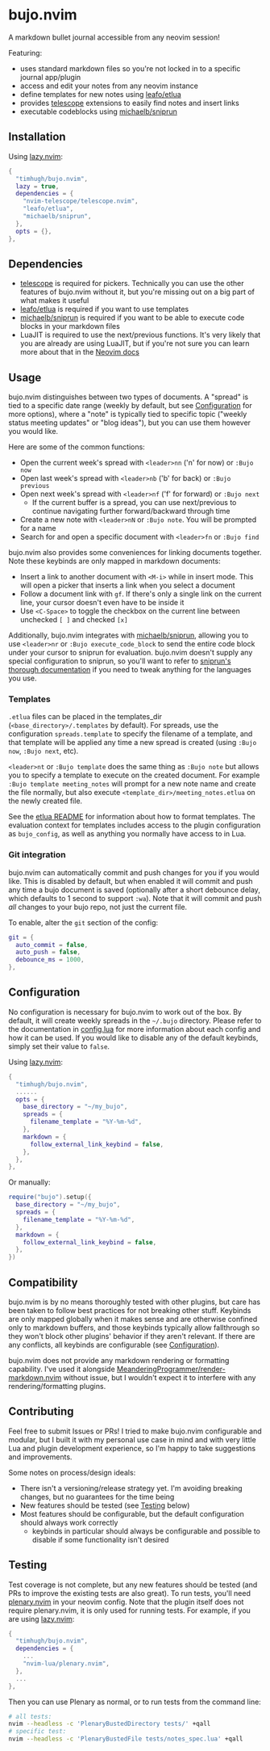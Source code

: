# bujo.nvim

A markdown bullet journal accessible from any neovim session!

Featuring:

- uses standard markdown files so you're not locked in to a specific journal app/plugin
- access and edit your notes from any neovim instance
- define templates for new notes using [leafo/etlua](https://github.com/leafo/etlua)
- provides [telescope](https://github.com/nvim-telescope/telescope.nvim) extensions to easily find notes and insert links
- executable codeblocks using [michaelb/sniprun](https://github.com/michaelb/sniprun)

## Installation

Using [lazy.nvim](https://github.com/folke/lazy.nvim):

```lua
{
  "timhugh/bujo.nvim",
  lazy = true,
  dependencies = {
    "nvim-telescope/telescope.nvim",
    "leafo/etlua",
    "michaelb/sniprun",
  },
  opts = {},
},
```

## Dependencies

- [telescope](https://github.com/nvim-telescope/telescope.nvim) is required for pickers. Technically you can use the other features of bujo.nvim without it, but you're missing out on a big part of what makes it useful
- [leafo/etlua](https://github.com/leafo/etlua) is required if you want to use templates
- [michaelb/sniprun](https://github.com/michaelb/sniprun) is required if you want to be able to execute code blocks in your markdown files
- LuaJIT is required to use the next/previous functions. It's very likely that you are already are using LuaJIT, but if you're not sure you can learn more about that in the [Neovim docs](https://neovim.io/doc/user/lua.html#lua-luajit)

## Usage

bujo.nvim distinguishes between two types of documents. A "spread" is tied to a specific date range (weekly by default, but see [Configuration](#configuration) for more options), where a "note" is typically tied to specific topic ("weekly status meeting updates" or "blog ideas"), but you can use them however you would like.

Here are some of the common functions:

- Open the current week's spread with `<leader>nn` ('n' for now) or `:Bujo now`
- Open last week's spread with `<leader>nb` ('b' for back) or `:Bujo previous`
- Open next week's spread with `<leader>nf` ('f' for forward) or `:Bujo next`
  - If the current buffer is a spread, you can use next/previous to continue navigating further forward/backward through time
- Create a new note with `<leader>nN` or `:Bujo note`. You will be prompted for a name
- Search for and open a specific document with `<leader>fn` or `:Bujo find`

bujo.nvim also provides some conveniences for linking documents together. Note these keybinds are only mapped in markdown documents:

- Insert a link to another document with `<M-i>` while in insert mode. This will open a picker that inserts a link when you select a document
- Follow a document link with `gf`. If there's only a single link on the current line, your cursor doesn't even have to be inside it
- Use `<C-Space>` to toggle the checkbox on the current line between unchecked `[ ]` and checked `[x]`

Additionally, bujo.nvim integrates with [michaelb/sniprun](https://github.com/michaelb/sniprun), allowing you to use `<leader>nr` or `:Bujo execute_code_block` to send the entire code block under your cursor to sniprun for evaluation. bujo.nvim doesn't supply any special configuration to sniprun, so you'll want to refer to [sniprun's thorough documentation](https://michaelb.github.io/sniprun/) if you need to tweak anything for the languages you use.

### Templates

`.etlua` files can be placed in the templates_dir (`<base_directory>/.templates` by default). For spreads, use the configuration `spreads.template` to specify the filename of a template, and that template will be applied any time a new spread is created (using `:Bujo now`, `:Bujo next`, etc).

`<leader>nt` or `:Bujo template` does the same thing as `:Bujo note` but allows you to specify a template to execute on the created document. For example `:Bujo template meeting_notes` will prompt for a new note name and create the file normally, but also execute `<template_dir>/meeting_notes.etlua` on the newly created file.

See the [etlua README](https://github.com/leafo/etlua/blob/master/README.md) for information about how to format templates. The evaluation context for templates includes access to the plugin configuration as `bujo_config`, as well as anything you normally have access to in Lua.

### Git integration

bujo.nvim can automatically commit and push changes for you if you would like. This is disabled by default, but when enabled it will commit and push any time a bujo document is saved (optionally after a short debounce delay, which defaults to 1 second to support `:wa`). Note that it will commit and push _all_ changes to your bujo repo, not just the current file.

To enable, alter the `git` section of the config:
```lua
git = {
  auto_commit = false,
  auto_push = false,
  debounce_ms = 1000,
},
```

## Configuration

No configuration is necessary for bujo.nvim to work out of the box. By default, it will create weekly spreads in the `~/.bujo` directory. Please refer to the documentation in [config.lua](/lua/bujo/config.lua) for more information about each config and how it can be used. If you would like to disable any of the default keybinds, simply set their value to `false`.

Using [lazy.nvim](https://github.com/folke/lazy.nvim):

```lua
{
  "timhugh/bujo.nvim",
  ......
  opts = {
    base_directory = "~/my_bujo",
    spreads = {
      filename_template = "%Y-%m-%d",
    },
    markdown = {
      follow_external_link_keybind = false,
    },
  },
},
```

Or manually:

```lua
require("bujo").setup({
  base_directory = "~/my_bujo",
  spreads = {
    filename_template = "%Y-%m-%d",
  },
  markdown = {
    follow_external_link_keybind = false,
  },
})
```

## Compatibility

bujo.nvim is by no means thoroughly tested with other plugins, but care has been taken to follow best practices for not breaking other stuff. Keybinds are only mapped globally when it makes sense and are otherwise confined only to markdown buffers, and those keybinds typically allow fallthrough so they won't block other plugins' behavior if they aren't relevant. If there are any conflicts, all keybinds are configurable (see [Configuration](#configuration)).

bujo.nvim does not provide any markdown rendering or formatting capability. I've used it alongside [MeanderingProgrammer/render-markdown.nvim](https://github.com/MeanderingProgrammer/render-markdown.nvim) without issue, but I wouldn't expect it to interfere with any rendering/formatting plugins.

## Contributing

Feel free to submit Issues or PRs! I tried to make bujo.nvim configurable and modular, but I built it with my personal use case in mind and with very little Lua and plugin development experience, so I'm happy to take suggestions and improvements.

Some notes on process/design ideals:
- There isn't a versioning/release strategy yet. I'm avoiding breaking changes, but no guarantees for the time being
- New features should be tested (see [Testing](#testing) below)
- Most features should be configurable, but the default configuration should always work correctly
  - keybinds in particular should always be configurable and possible to disable if some functionality isn't desired

## Testing

Test coverage is not complete, but any new features should be tested (and PRs to improve the existing tests are also great). To run tests, you'll need [plenary.nvim](https://github.com/nvim-lua/plenary.nvim) in your neovim config. Note that the plugin itself does not require plenary.nvim, it is only used for running tests. For example, if you are using [lazy.nvim](https://github.com/folke/lazy.nvim):

```lua
{
  "timhugh/bujo.nvim",
  dependencies = {
    ...
    "nvim-lua/plenary.nvim",
  },
  ...
},
```

Then you can use Plenary as normal, or to run tests from the command line:

```sh
# all tests:
nvim --headless -c 'PlenaryBustedDirectory tests/' +qall
# specific test:
nvim --headless -c 'PlenaryBustedFile tests/notes_spec.lua' +qall
```
